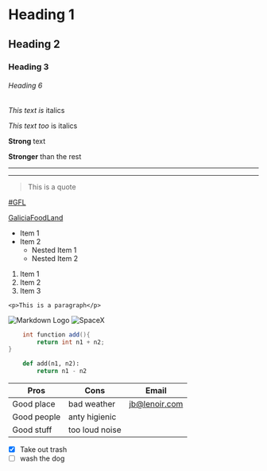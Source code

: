 <!-- Headings -->
# Heading 1
## Heading 2
### Heading 3
###### Heading 6

<!-- Italics -->
*This text is* italics

_This text too_ is italics

<!-- Strong -->
**Strong** text

__Stronger__ than the rest

<!--Content separators-->
---
___

<!-- Blockquotes -->
> This is a quote

<!-- Links -->
[#GFL](https:mingos3.github.io/mywebsite)

[GaliciaFoodLand](https:mingos3.github.io/mywebsite "GFL")

<!-- UL -->
* Item 1
* Item 2
  * Nested Item 1
  * Nested Item 2

<!-- OL -->
1. Item 1
2. Item 2
3. Item 3

<!--Inline Code Block-->
`<p>This is a paragraph</p>`

<!-- Images -->
![Markdown Logo](https://markdown-here.com/img/icon256.png)
![SpaceX](https://stormy-oasis-64878.herokuapp.com/static/media/logo.ab10d000.png)

<!-- Github Markdown -->
<!-- Code Blocks -->
```java
    int function add(){
        return int n1 + n2;
}
```

```python
    def add(n1, n2):
        return n1 - n2
```

<!-- Tables -->

|  Pros | Cons  | Email
|---|---| --- |
| Good place  | bad weather   | jb@lenoir.com |
| Good people | anty higienic  |
| Good stuff  | too loud noise | 

<!-- Task List -->
* [x] Take out trash
* [ ] wash the dog
